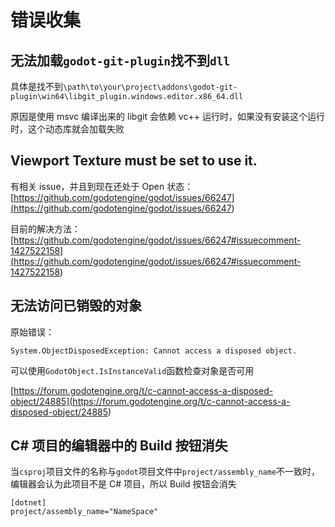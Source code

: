 # 错误收集
<p id="5dbipvSgYpAp39iSCGYgzC">

## 无法加载`godot-git-plugin`找不到`dll`

</p>


<p id="3g3rrKH5tHjxogLBh4DeTZ">

具体是找不到`\path\to\your\project\addons\godot-git-plugin\win64\libgit_plugin.windows.editor.x86_64.dll`

</p>


<p id="fV8J7fYBET41C3wRdawKhL">

原因是使用 msvc 编译出来的 libgit 会依赖 vc++ 运行时，如果没有安装这个运行时，这个动态库就会加载失败

</p>


<p id="xbsT6srvu7iy7Xc1coDcFG">

## Viewport Texture must be set to use it.

</p>


<p id="ebyBqKeBkKGqmUk5afEssf">

有相关 issue，并且到现在还处于 Open 状态：[https://github.com/godotengine/godot/issues/66247](<https://github.com/godotengine/godot/issues/66247>)

</p>


<p id="popMmuv4tKipbnEWZiXwuw">

目前的解决方法：[https://github.com/godotengine/godot/issues/66247#issuecomment-1427522158](<https://github.com/godotengine/godot/issues/66247#issuecomment-1427522158>)

</p>


<p id="8wzyS3fUfJUh5cCwpuYtCE">

## 无法访问已销毁的对象

</p>


<p id="kGzNBMExkSpnSCwRUfKWoJ">

原始错误：

</p>


<p id="nE869JkxK5b7DrXuJU9sbP">

```纯文本
System.ObjectDisposedException: Cannot access a disposed object.
```


</p>


<p id="bfwRmmcKuFNHPyrtFLutN8">

可以使用`GodotObject.IsInstanceValid`函数检查对象是否可用

</p>


<p id="jDKPwwm8HPXScfvjWTvsUK">

[https://forum.godotengine.org/t/c-cannot-access-a-disposed-object/24885](<https://forum.godotengine.org/t/c-cannot-access-a-disposed-object/24885>)

</p>


<p id="mJ3bvjH9JY2zNisxqUjLxp">

## C# 项目的编辑器中的 Build 按钮消失

</p>


<p id="9D5yCQLoaoyNjYaydTGWBN">

当`csproj`项目文件的名称与`godot`项目文件中`project/assembly_name`不一致时，编辑器会认为此项目不是 C# 项目，所以 Build 按钮会消失

</p>


<p id="rRAsXKEW29X82UiXYFdZ2E">

```纯文本
[dotnet]
project/assembly_name="NameSpace"

```


</p>


